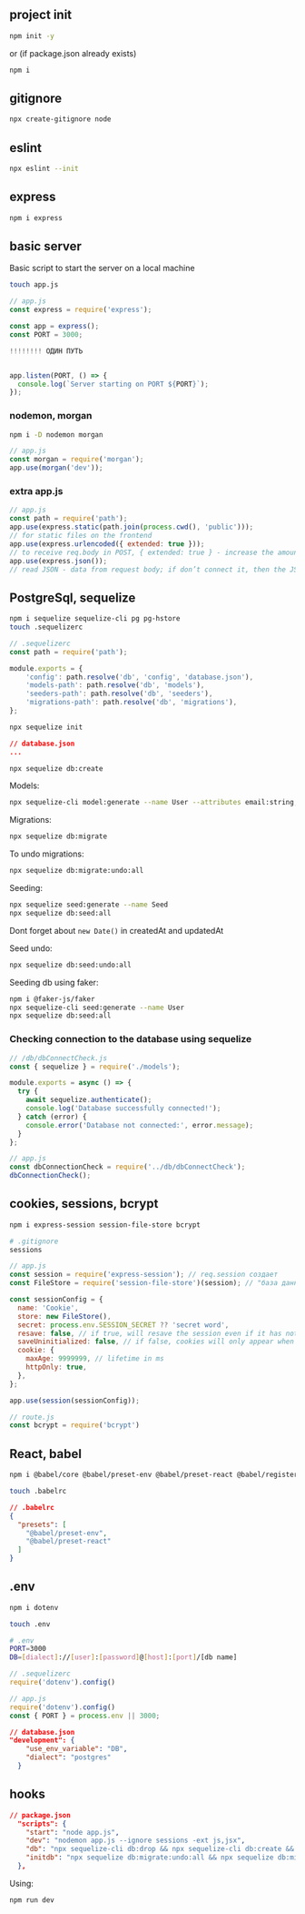 ## project init

```sh
npm init -y
```
or (if package.json already exists)
```sh
npm i
```


## gitignore

```sh
npx create-gitignore node
```

## eslint

```sh
npx eslint --init
```

## express

```sh
npm i express
```



## basic server
Basic script to start the server on a local machine

```sh
touch app.js
```


```js
// app.js
const express = require('express');

const app = express();
const PORT = 3000;

!!!!!!!! ОДИН ПУТЬ


app.listen(PORT, () => {
  console.log(`Server starting on PORT ${PORT}`);
});
```

### nodemon, morgan

```sh
npm i -D nodemon morgan
```

```js
// app.js
const morgan = require('morgan');
app.use(morgan('dev'));
```

### extra app.js

```js
// app.js
const path = require('path');
app.use(express.static(path.join(process.cwd(), 'public')));
// for static files on the frontend
app.use(express.urlencoded({ extended: true }));
// to receive req.body in POST, { extended: true } - increase the amount of transmitted data
app.use(express.json());
// read JSON - data from request body; if don’t connect it, then the JSON will not enter the body
```

## PostgreSql, sequelize

```sh
npm i sequelize sequelize-cli pg pg-hstore
touch .sequelizerc
```

```js
// .sequelizerc
const path = require('path');

module.exports = {
    'config': path.resolve('db', 'config', 'database.json'),
    'models-path': path.resolve('db', 'models'),
    'seeders-path': path.resolve('db', 'seeders'),
    'migrations-path': path.resolve('db', 'migrations'),
};
```

```sh
npx sequelize init
```


```json
// database.json
...
```

```sh
npx sequelize db:create
```

Models:
```sh
npx sequelize-cli model:generate --name User --attributes email:string,username:string,password:string,description:text,birthday:date,vip:boolean,friends:integer
```

Migrations:
```sh
npx sequelize db:migrate
```
To undo migrations:
```sh
npx sequelize db:migrate:undo:all
```

Seeding:
```sh
npx sequelize seed:generate --name Seed
npx sequelize db:seed:all
```

Dont forget about `new Date()` in createdAt and updatedAt

Seed undo:
```sh
npx sequelize db:seed:undo:all
```

Seeding db using faker:
```sh
npm i @faker-js/faker
npx sequelize-cli seed:generate --name User
npx sequelize db:seed:all
```


###  Checking connection to the database using sequelize


```js
// /db/dbConnectCheck.js
const { sequelize } = require('./models');

module.exports = async () => {
  try {
    await sequelize.authenticate();
    console.log('Database successfully connected!');
  } catch (error) {
    console.error('Database not connected:', error.message);
  }
};

```

```js
// app.js
const dbConnectionCheck = require('../db/dbConnectCheck');
dbConnectionCheck();
```

## cookies, sessions, bcrypt

```sh
npm i express-session session-file-store bcrypt
```

```sh
# .gitignore
sessions
```


```js
// app.js
const session = require('express-session'); // req.session создает
const FileStore = require('session-file-store')(session); // "база данных" наших сессий создает папку и файлы сессий

const sessionConfig = {
  name: 'Cookie',
  store: new FileStore(),
  secret: process.env.SESSION_SECRET ?? 'secret word',
  resave: false, // if true, will resave the session even if it has not changed
  saveUninitialized: false, // if false, cookies will only appear when req.session is set
  cookie: {
    maxAge: 9999999, // lifetime in ms
    httpOnly: true,
  },
};

app.use(session(sessionConfig));
```

```js
// route.js
const bcrypt = require('bcrypt')


```


## React, babel

```sh
npm i @babel/core @babel/preset-env @babel/preset-react @babel/register react react-dom
```

```sh
touch .babelrc
```


```json
// .babelrc
{
  "presets": [
    "@babel/preset-env",
    "@babel/preset-react"
  ]
}
```


## .env

```sh
npm i dotenv
```

```sh
touch .env
```

```sh
# .env
PORT=3000
DB=[dialect]://[user]:[password]@[host]:[port]/[db name]
```


```js
// .sequelizerc
require('dotenv').config()
```



```js
// app.js
require('dotenv').config()
const { PORT } = process.env || 3000;
```


```json
// database.json
"development": {
    "use_env_variable": "DB",
    "dialect": "postgres"
  }
```






## hooks



```json
// package.json
  "scripts": {
    "start": "node app.js",
    "dev": "nodemon app.js --ignore sessions -ext js,jsx",
    "db": "npx sequelize-cli db:drop && npx sequelize-cli db:create && npx sequelize-cli db:migrate && npx sequelize-cli db:seed:all",
    "initdb": "npx sequelize db:migrate:undo:all && npx sequelize db:migrate && npx sequelize db:seed:all"
  },
```

Using:
```sh
npm run dev
```